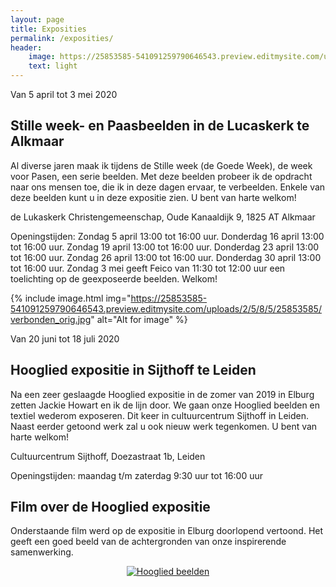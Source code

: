 ```yaml
---
layout: page
title: Exposities
permalink: /exposities/
header:
    image: https://25853585-541091259790646543.preview.editmysite.com/uploads/2/5/8/5/25853585/expositie-4_orig.jpg
    text: light
---
```


Van 5 april tot 3 mei 2020
## Stille week- en Paasbeelden in de Lucaskerk te Alkmaar

Al diverse jaren maak ik tijdens de Stille week (de Goede Week), de week voor Pasen,
een serie beelden. Met deze beelden probeer ik de opdracht naar ons mensen toe, die ik in deze dagen ervaar, te verbeelden. Enkele van deze beelden kunt u in deze expositie zien.
U bent van harte welkom!

de Lukaskerk Christengemeenschap,
Oude Kanaaldijk 9,
1825 AT Alkmaar

Openingstijden:
Zondag 5 april 13:00 tot 16:00 uur.
Donderdag 16 april 13:00 tot 16:00 uur.
Zondag 19 april 13:00 tot 16:00 uur.
Donderdag 23 april 13:00 tot 16:00 uur.
Zondag 26 april 13:00 tot 16:00 uur.
Donderdag 30 april 13:00 tot 16:00 uur.
Zondag 3 mei geeft Feico van 11:30 tot 12:00 uur een toelichting op de geexposeerde beelden. Welkom!




{% include image.html img="https://25853585-541091259790646543.preview.editmysite.com/uploads/2/5/8/5/25853585/verbonden_orig.jpg" alt="Alt for image" %}



Van 20 juni tot 18 juli 2020
## Hooglied expositie in Sijthoff te Leiden

Na een zeer geslaagde Hooglied expositie in de zomer van 2019 in Elburg zetten Jackie Howart en ik de lijn door. We gaan onze Hooglied beelden en textiel wederom exposeren.
Dit keer in cultuurcentrum Sijthoff in Leiden.
Naast eerder getoond werk zal u ook nieuw werk tegenkomen.
U bent van harte welkom!

Cultuurcentrum Sijthoff,
Doezastraat 1b,
Leiden

Openingstijden:  maandag t/m zaterdag 9:30 uur tot 16:00 uur   





## Film over de Hooglied expositie

Onderstaande film werd op de expositie in Elburg doorlopend vertoond. Het geeft een goed beeld van de achtergronden van onze inspirerende samenwerking.

<div align="center">
  <a href="https://www.youtube.com/watch?v=1X3LcUwhRTo"><img src="https://imgur.com/ZjdOEKQ.png" alt="Hooglied beelden"></a>
</div>
